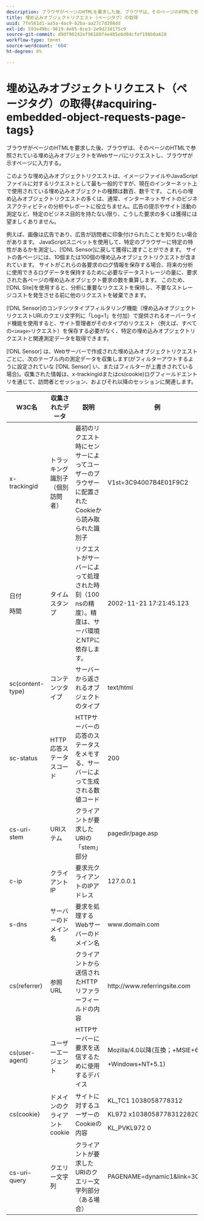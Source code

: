 ```yaml
---
description: ブラウザがページのHTMLを要求した後、ブラウザは、そのページのHTMLで参照されている埋め込みオブジェクトをWebサーバにリクエストし、ブラウザが示すページに入力する。
title: 埋め込みオブジェクトリクエスト（ページタグ）の取得
uuid: 7fe561d1-aa5a-4ac9-82ba-aa27c7d208dd
exl-id: 593e49bc-9619-4e85-8ce3-2e9d23d175c9
source-git-commit: d9df90242ef96188f4e4b5e6d04cfef196b0a628
workflow-type: tm+mt
source-wordcount: '604'
ht-degree: 6%

---
```


# 埋め込みオブジェクトリクエスト（ページタグ）の取得{#acquiring-embedded-object-requests-page-tags}

ブラウザがページのHTMLを要求した後、ブラウザは、そのページのHTMLで参照されている埋め込みオブジェクトをWebサーバにリクエストし、ブラウザが示すページに入力する。

このような埋め込みオブジェクトリクエストは、イメージファイルやJavaScriptファイルに対するリクエストとして最も一般的ですが、現在のインターネット上で使用されている埋め込みオブジェクトの種類は数百、数千です。 これらの埋め込みオブジェクトリクエストの多くは、通常、インターネットサイトのビジネスアクティビティの分析やレポートに役立ちません。広告の提示やサイト活動の測定など、特定のビジネス目的を持たない限り、こうした要求の多くは獲得には望ましくありません。

例えば、画像は広告であり、広告が訪問者に印象付けられたことを知りたい場合があります。 JavaScriptスニペットを使用して、特定のブラウザーに特定の特性があるかを測定し、[!DNL Sensor]に戻して獲得に渡すことができます。 サイトの各ページには、10個または100個の埋め込みオブジェクトリクエストが含まれています。 サイトがこれらの各要求のログ情報を保存する場合、将来の分析に使用できるログデータを保持するために必要なデータストレージの量に、要求された各ページの埋め込みオブジェクト要求の数を乗算します。 このため、[!DNL Site]を使用すると、分析に重要なリクエストを保持し、不要なストレージコストを発生させる前に他のリクエストを破棄できます。

[!DNL Sensor]のコンテンツタイプフィルタリング機能（埋め込みオブジェクトリクエストURLのクエリ文字列に「Log=1」を付加）で提供されるオーバーライド機能を使用すると、サイト管理者がそのタイプのリクエスト（例えば、すべての`<image>`リクエスト）を保存する必要がなく、特定の埋め込みオブジェクトリクエストと関連測定データを取得できます。

[!DNL Sensor] は、Webサーバーで作成された埋め込みオブジェクトリクエストごとに、次のテーブル内の測定データを収集します(がフィルターアウトするように設定されていな [!DNL Sensor] い、またはフィルターが上書きされている場合)。収集された情報は、x-trackingidまたはcs(cookie)ログフィールドエントリを通じて、訪問者とセッション、およびそれ以降のセッションに関連します。

<table id="table_11BE08A798E743EC8E76F738F0CE5884"> 
 <thead> 
  <tr> 
   <th colname="col1" class="entry"> W3C名 </th> 
   <th colname="col2" class="entry"> 収集されたデータ </th> 
   <th colname="col3" class="entry"> 説明 </th> 
   <th colname="col4" class="entry"> 例 </th> 
  </tr> 
 </thead>
 <tbody> 
  <tr> 
   <td colname="col1"> x-trackingid </td> 
   <td colname="col2"> トラッキング識別子（個別訪問者） </td> 
   <td colname="col3"> 最初のリクエスト時に<span class="wintitle">センサー</span>によってユーザーのブラウザーに配置されたCookieから読み取られた識別子 </td> 
   <td colname="col4"> V1st=3C94007B4E01F9C2 </td> 
  </tr> 
  <tr> 
   <td colname="col1"> <p>日付 </p> <p>時間 </p> </td> 
   <td colname="col2"> タイムスタンプ </td> 
   <td colname="col3"> リクエストがサーバーによって処理された時刻（100 nsの精度）。精度は、サーバ環境とNTPに依存します。 </td> 
   <td colname="col4"> 2002-11-21 17:21:45.123 </td> 
  </tr> 
  <tr> 
   <td colname="col1"> sc(content-type) </td> 
   <td colname="col2"> コンテンツタイプ </td> 
   <td colname="col3"> サーバーから返されるオブジェクトのタイプ </td> 
   <td colname="col4"> text/html </td> 
  </tr> 
  <tr> 
   <td colname="col1"> sc-status </td> 
   <td colname="col2"> HTTP応答ステータスコード </td> 
   <td colname="col3"> HTTPサーバーの応答のステータスをメモする、サーバーによって生成される数値コード </td> 
   <td colname="col4"> 200 </td> 
  </tr> 
  <tr> 
   <td colname="col1"> cs-uri-stem </td> 
   <td colname="col2"> URIステム </td> 
   <td colname="col3"> クライアントが要求したURIの「stem」部分 </td> 
   <td colname="col4"> pagedir/page.asp </td> 
  </tr> 
  <tr> 
   <td colname="col1"> c-ip </td> 
   <td colname="col2"> クライアントIP </td> 
   <td colname="col3"> 要求元クライアントのIPアドレス </td> 
   <td colname="col4"> 127.0.0.1 </td> 
  </tr> 
  <tr> 
   <td colname="col1"> s-dns </td> 
   <td colname="col2"> サーバーのドメイン名 </td> 
   <td colname="col3"> 要求を処理するWebサーバーのドメイン名 </td> 
   <td colname="col4"> <span class="filepath"> www.domain.com  </span> </td> 
  </tr> 
  <tr> 
   <td colname="col1"> cs(referrer) </td> 
   <td colname="col2"> 参照 URL </td> 
   <td colname="col3"> クライアントから送信されたHTTPリファラーフィールドの内容 </td> 
   <td colname="col4"> <span class="filepath"> http://www.referringsite.com  </span> </td> 
  </tr> 
  <tr> 
   <td colname="col1"> cs(user-agent) </td> 
   <td colname="col2"> ユーザーエージェント </td> 
   <td colname="col3"> HTTPサーバーに要求を送信するために使用するデバイス </td> 
   <td colname="col4"> <p>Mozilla/4.0以降(互換；+MSIE+6.0; </p> <p>+Windows+NT+5.1) </p> </td> 
  </tr> 
  <tr> 
   <td colname="col1"> cs(cookie) </td> 
   <td colname="col2"> ドメインのクライアントcookie </td> 
   <td colname="col3"> サイトに対するユーザーのCookieの内容 </td> 
   <td colname="col4"> <p>KL_TC1 1038058778312 </p> <p>KL972 x1038058778312282052 </p> <p>KL_PVKL972 0 </p> </td> 
  </tr> 
  <tr> 
   <td colname="col1"> cs-uri-query </td> 
   <td colname="col2"> クエリー文字列 </td> 
   <td colname="col3"> クライアントが要求したURIのクエリー文字列部分（ある場合） </td> 
   <td colname="col4"> PAGENAME=dynamic1&amp;link=3001 </td> 
  </tr> 
 </tbody> 
</table>
